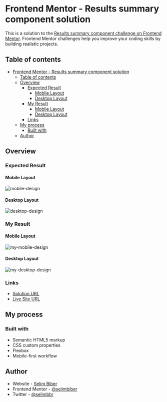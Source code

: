 # Frontend Mentor - Results summary component solution

This is a solution to the [Results summary component challenge on Frontend Mentor](https://www.frontendmentor.io/challenges/results-summary-component-CE_K6s0maV). Frontend Mentor challenges help you improve your coding skills by building realistic projects. 

## Table of contents

- [Frontend Mentor - Results summary component solution](#frontend-mentor---results-summary-component-solution)
  - [Table of contents](#table-of-contents)
  - [Overview](#overview)
    - [Expected Result](#expected-result)
      - [Mobile Layout](#mobile-layout)
      - [Desktop Layout](#desktop-layout)
    - [My Result](#my-result)
      - [Mobile Layout](#mobile-layout-1)
      - [Desktop Layout](#desktop-layout-1)
    - [Links](#links)
  - [My process](#my-process)
    - [Built with](#built-with)
  - [Author](#author)

## Overview

### Expected Result

#### Mobile Layout

![mobile-design](https://github.com/selimbiber/30Day30Project-HTML5-CSS3-Challenges/assets/117529414/0aceb0f4-6b15-4304-a0ae-12277e50670e)

#### Desktop Layout

![desktop-design](https://github.com/selimbiber/30Day30Project-HTML5-CSS3-Challenges/assets/117529414/685a07ed-5534-4c89-bb91-e8b7e1cabcbb)

### My Result

#### Mobile Layout

![my-mobile-design](https://github.com/selimbiber/30Day30Project-HTML5-CSS3-Challenges/assets/117529414/c9002ebc-e1a0-41f8-84ca-b1c456746fac)

#### Desktop Layout

![my-desktop-design](https://github.com/selimbiber/30Day30Project-HTML5-CSS3-Challenges/assets/117529414/eca7c56e-a8f5-433e-9d07-cf8aacd857a7)

### Links

- [Solution URL](https://www.frontendmentor.io/solutions/results-summary-component-using-css-flex-NPJzz_URUJ)
- [Live Site URL](https://htmlpreview.github.io/?https://github.com/selimbiber/30Day30Project-HTML5-CSS3-Challenges/blob/main/Day24-results-summary-component/index.html)

## My process

### Built with

- Semantic HTML5 markup
- CSS custom properties
- Flexbox
- Mobile-first workflow

## Author

- Website - [Selim Biber](https://www.selimbiber.dev)
- Frontend Mentor - [@selimbiber](https://www.frontendmentor.io/profile/selimbiber)
- Twitter - [@selimbbr](https://www.twitter.com/selimbbr)
